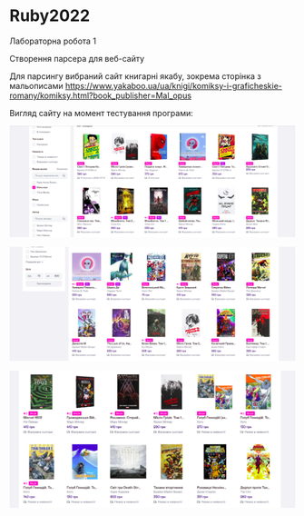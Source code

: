 # Ruby2022

Лабораторна робота 1

Створення парсера для веб-сайту

Для парсингу вибраний сайт книгарні якабу, зокрема сторінка з мальописами https://www.yakaboo.ua/ua/knigi/komiksy-i-graficheskie-romany/komiksy.html?book_publisher=Mal_opus

Вигляд сайту на момент тестування програми:

![Alt text](https://github.com/MaryanaRyvak/Ruby2022/blob/main/lab1_parser/demo/screen1.png?raw=true "Title")

![Alt text](https://github.com/MaryanaRyvak/Ruby2022/blob/main/lab1_parser/demo/screen2.png?raw=true "Title")

![Alt text](https://github.com/MaryanaRyvak/Ruby2022/blob/main/lab1_parser/demo/screen3.png?raw=true "Title")